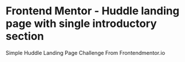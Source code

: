 # Frontend Mentor - Huddle landing page with single introductory section

Simple Huddle Landing Page Challenge From Frontendmentor.io